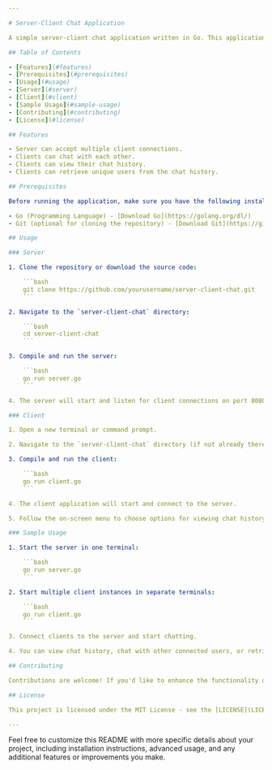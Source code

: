 ```yaml
---

# Server-Client Chat Application

A simple server-client chat application written in Go. This application allows clients to connect to a server and chat with each other. It also provides options for viewing chat history and retrieving unique users from the chat history.

## Table of Contents

- [Features](#features)
- [Prerequisites](#prerequisites)
- [Usage](#usage)
- [Server](#server)
- [Client](#client)
- [Sample Usage](#sample-usage)
- [Contributing](#contributing)
- [License](#license)

## Features

- Server can accept multiple client connections.
- Clients can chat with each other.
- Clients can view their chat history.
- Clients can retrieve unique users from the chat history.

## Prerequisites

Before running the application, make sure you have the following installed:

- Go (Programming Language) - [Download Go](https://golang.org/dl/)
- Git (optional for cloning the repository) - [Download Git](https://git-scm.com/downloads)

## Usage

### Server

1. Clone the repository or download the source code:

    ```bash
    git clone https://github.com/yourusername/server-client-chat.git
    ```

2. Navigate to the `server-client-chat` directory:

    ```bash
    cd server-client-chat
    ```

3. Compile and run the server:

    ```bash
    go run server.go
    ```

4. The server will start and listen for client connections on port 8080 by default.

### Client

1. Open a new terminal or command prompt.

2. Navigate to the `server-client-chat` directory (if not already there).

3. Compile and run the client:

    ```bash
    go run client.go
    ```

4. The client application will start and connect to the server.

5. Follow the on-screen menu to choose options for viewing chat history, chatting with users, or retrieving unique users.

### Sample Usage

1. Start the server in one terminal:

    ```bash
    go run server.go
    ```

2. Start multiple client instances in separate terminals:

    ```bash
    go run client.go
    ```

3. Connect clients to the server and start chatting.

4. You can view chat history, chat with other connected users, or retrieve unique user names.

## Contributing

Contributions are welcome! If you'd like to enhance the functionality or fix issues, please fork the repository and submit a pull request.

## License

This project is licensed under the MIT License - see the [LICENSE](LICENSE) file for details.

---
```


Feel free to customize this README with more specific details about your project, including installation instructions, advanced usage, and any additional features or improvements you make.